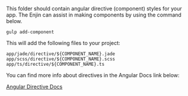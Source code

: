 This folder should contain angular directive (component) styles for your app.  The Enjin can assist in making components by using the command below.

```gulp add-component```

This will add the following files to your project:
```
app/jade/directive/${COMPONENT_NAME}.jade
app/scss/directive/${COMPONENT_NAME}.scss
app/ts/directive/${COMPONENT_NAME}.ts
``` 

You can find more info about directives in the Angular Docs link below:

<a href="https://docs.angularjs.org/guide/directive" target="_blank">Angular Directive Docs</a>